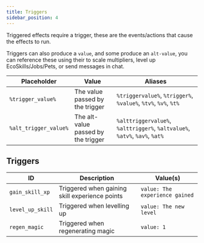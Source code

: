 ```yaml
---
title: Triggers
sidebar_position: 4
---
```


Triggered effects require a trigger, these are the events/actions that cause the effects to run.

Triggers can also produce a `value`, and some produce an `alt-value`, you can reference these using their to scale multipliers, level up EcoSkills/Jobs/Pets, or send messages in chat.

| Placeholder           | Value                               | Aliases                                                                    |
| --------------------- | ----------------------------------- | -------------------------------------------------------------------------- |
| `%trigger_value%`     | The value passed by the trigger     | `%triggervalue%`, `%trigger%`, `%value%`, `%tv%`, `%v%`, `%t%`             |
| `%alt_trigger_value%` | The alt-value passed by the trigger | `%alttriggervalue%`, `%alttrigger%`, `%altvalue%`, `%atv%`, `%av%`, `%at%` |
## Triggers

| ID               | Description                                    | Value(s)                       |
| ---------------- | ---------------------------------------------- | ------------------------------ |
| `gain_skill_xp`  | Triggered when gaining skill experience points | `value: The experience gained` |
| `level_up_skill` | Triggered when levelling up                    | `value: The new level`         |
| `regen_magic`    | Triggered when regenerating magic              | `value: 1`                     |
